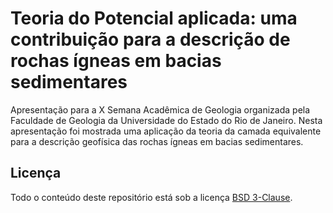 # Teoria do Potencial aplicada: uma contribuição para a descrição de rochas ígneas em bacias sedimentares

Apresentação para a X Semana Acadêmica de Geologia organizada pela Faculdade de Geologia da Universidade do Estado do Rio de Janeiro. Nesta apresentação foi mostrada uma aplicação da teoria da camada equivalente para a descrição geofísica das rochas ígneas em bacias sedimentares.

## Licença

Todo o conteúdo deste repositório está sob a licença [BSD 3-Clause](https://github.com/andrelreis/apresentacao_SAGEO/blob/main/LICENSE).
